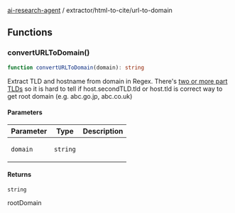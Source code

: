 [ai-research-agent](../../modules.md) / extractor/html-to-cite/url-to-domain

## Functions

### convertURLToDomain()

```ts
function convertURLToDomain(domain): string
```

Extract TLD and hostname from domain in Regex. There's [two or more part 
TLDs](https://en.wikipedia.org/wiki/List_of_Internet_top-level_domains)
so it is hard to tell if host.secondTLD.tld or host.tld is correct way
to get root domain (e.g. abc.go.jp, abc.co.uk)

#### Parameters

<table>
<thead>
<tr>
<th>Parameter</th>
<th>Type</th>
<th>Description</th>
</tr>
</thead>
<tbody>
<tr>
<td>

`domain`

</td>
<td>

`string`

</td>
<td>

</td>
</tr>
</tbody>
</table>

#### Returns

`string`

rootDomain
